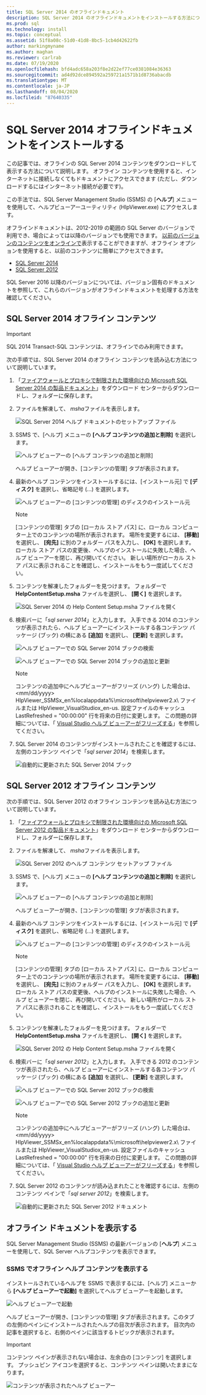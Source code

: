 ```yaml
---
title: SQL Server 2014 のオフラインドキュメント
description: SQL Server 2014 のオフラインドキュメントをインストールする方法について説明します。 オフライン コンテンツを表示するには、SQL Server Management Studio (SSMS) を使用します。
ms.prod: sql
ms.technology: install
ms.topic: conceptual
ms.assetid: 51f8a08c-51d0-41d8-8bc5-1cb4d42622fb
author: markingmyname
ms.author: maghan
ms.reviewer: carlrab
ms.date: 07/19/2020
ms.openlocfilehash: bfd4adc658a203f8e2d22ef77ce0381084e36363
ms.sourcegitcommit: ad4d92dce894592a259721a1571b1d8736abacdb
ms.translationtype: MT
ms.contentlocale: ja-JP
ms.lasthandoff: 08/04/2020
ms.locfileid: "87640335"
---
```

# <a name="install-sql-server-2014-offline-documentation"></a>SQL Server 2014 オフラインドキュメントをインストールする

この記事では、オフラインの SQL Server 2014 コンテンツをダウンロードして表示する方法について説明します。 オフライン コンテンツを使用すると、インターネットに接続しなくてもドキュメントにアクセスできます (ただし、ダウンロードするにはインターネット接続が必要です)。

この手法では、SQL Server Management Studio (SSMS) の [**ヘルプ**] メニューを使用して、ヘルプビューアーユーティリティ (HlpViewer.exe) にアクセスします。

オフラインドキュメントは、2012-2019 の範囲の SQL Server のバージョンで利用でき、場合によっては以降のバージョンでも使用できます。 [以前のバージョンのコンテンツをオンラインで](https://docs.microsoft.com/previous-versions/sql/)表示することができますが、オフライン オプションを使用すると、以前のコンテンツに簡単にアクセスできます。

- [SQL Server 2014](#sql-server-2014-offline-content)
- [SQL Server 2012](#sql-server-2012-offline-content)

SQL Server 2016 以降のバージョンについては、バージョン固有のドキュメントを参照して、これらのバージョンがオフラインドキュメントを処理する方法を確認してください。

## <a name="sql-server-2014-offline-content"></a>SQL Server 2014 オフライン コンテンツ

> [!IMPORTANT]
> SQL 2014 Transact-SQL コンテンツは、オフラインでのみ利用できます。

次の手順では、SQL Server 2014 のオフライン コンテンツを読み込む方法について説明しています。

1. 「[ファイアウォールとプロキシで制限された環境向けの Microsoft SQL Server 2014 の製品ドキュメント](https://www.microsoft.com/download/details.aspx?id=42557)」をダウンロード センターからダウンロードし、フォルダーに保存します。

2. ファイルを解凍して、 *msha*ファイルを表示します。

   ![SQL Server 2014 ヘルプ ドキュメントのセットアップ ファイル](../sql-server/media/sql-server-offline-documentation/sql-2014-help-content-setup-msha.png)

3. SSMS で、[ヘルプ] メニューの **[ヘルプ コンテンツの追加と削除]** を選択します。

   ![ヘルプ ビューアーの [ヘルプ コンテンツの追加と削除]](../sql-server/media/sql-server-offline-documentation/add-remove-content.png)

   ヘルプ ビューアーが開き、[コンテンツの管理] タブが表示されます。

4. 最新のヘルプ コンテンツをインストールするには、[インストール元] で **[ディスク]** を選択し、省略記号 (...) を選択します。

   ![ヘルプ ビューアーの [コンテンツの管理] のディスクのインストール元](../sql-server/media/sql-server-offline-documentation/install-source-disk.png)

   > [!NOTE]
   > [コンテンツの管理] タブの [ローカル ストア パス] に、ローカル コンピューター上でのコンテンツの場所が表示されます。 場所を変更するには、 **[移動]** を選択し、 **[宛先]** に別のフォルダー パスを入力し、 **[OK]** を選択します。
   ローカル ストア パスの変更後、ヘルプのインストールに失敗した場合、ヘルプ ビューアーを閉じ、再び開いてください。 新しい場所がローカル ストア パスに表示されることを確認し、インストールをもう一度試してください。

5. コンテンツを解凍したフォルダーを見つけます。 フォルダーで **HelpContentSetup.msha** ファイルを選択し、 **[開く]** を選択します。

   ![SQL Server 2014 の Help Content Setup.msha ファイルを開く](../sql-server/media/sql-server-offline-documentation/sql-2014-open-msha.png)

6. 検索バーに「*sql server 2014*」と入力します。 入手できる 2014 のコンテンツが表示されたら、ヘルプ ビューアーにインストールする各コンテンツ パッケージ (ブック) の横にある **[追加]** を選択し、 **[更新]** を選択します。

   ![ヘルプ ビューアーでの SQL Server 2014 ブックの検索](../sql-server/media/sql-server-offline-documentation/sql-2014-search.png)

   ![ヘルプ ビューアーでの SQL Server 2014 ブックの追加と更新](../sql-server/media/sql-server-offline-documentation/sql-2014-add-update.png)

    > [!NOTE]
    > コンテンツの追加中にヘルプビューアーがフリーズ (ハング) した場合は、 \<mm/dd/yyyy> HlpViewer_SSMSx_en%localappdata%\microsoft\helpviewer2.x\ ファイルまたは HlpViewer_VisualStudiox_en-us. 設定ファイルのキャッシュ LastRefreshed = "00:00:00" 行を将来の日付に変更します。 この問題の詳細については、「 [Visual Studio ヘルプ ビューアーがフリーズする](/visualstudio/welcome-to-visual-studio)」を参照してください。

7. SQL Server 2014 のコンテンツがインストールされたことを確認するには、左側のコンテンツ ペインで「*sql server 2014*」を検索します。

   ![自動的に更新された SQL Server 2014 ブック](../sql-server/media/sql-server-offline-documentation/sql-2014-content.png)

## <a name="sql-server-2012-offline-content"></a>SQL Server 2012 オフライン コンテンツ

次の手順では、SQL Server 2012 のオフライン コンテンツを読み込む方法について説明しています。

1. 「[ファイアウォールとプロキシで制限された環境向けの Microsoft SQL Server 2012 の製品ドキュメント](https://www.microsoft.com/download/details.aspx?id=35750)」をダウンロード センターからダウンロードし、フォルダーに保存します。

2. ファイルを解凍して、 *msha*ファイルを表示します。

   ![SQL Server 2012 のヘルプ コンテンツ セットアップ ファイル](../sql-server/media/sql-server-offline-documentation/sql-2012-help-content-setup-msha.png)

3. SSMS で、[ヘルプ] メニューの **[ヘルプ コンテンツの追加と削除]** を選択します。

   ![ヘルプ ビューアーの [ヘルプ コンテンツの追加と削除]](../sql-server/media/sql-server-offline-documentation/add-remove-content.png)

   ヘルプ ビューアーが開き、[コンテンツの管理] タブが表示されます。

4. 最新のヘルプ コンテンツをインストールするには、[インストール元] で **[ディスク]** を選択し、省略記号 (...) を選択します。

   ![ヘルプ ビューアーの [コンテンツの管理] のディスクのインストール元](../sql-server/media/sql-server-offline-documentation/install-source-disk.png)

   > [!NOTE]
   > [コンテンツの管理] タブの [ローカル ストア パス] に、ローカル コンピューター上でのコンテンツの場所が表示されます。 場所を変更するには、 **[移動]** を選択し、 **[宛先]** に別のフォルダー パスを入力し、 **[OK]** を選択します。
   ローカル ストア パスの変更後、ヘルプのインストールに失敗した場合、ヘルプ ビューアーを閉じ、再び開いてください。 新しい場所がローカル ストア パスに表示されることを確認し、インストールをもう一度試してください。

5. コンテンツを解凍したフォルダーを見つけます。 フォルダーで **HelpContentSetup.msha** ファイルを選択し、 **[開く]** を選択します。

   ![SQL Server 2012 の Help Content Setup.msha ファイルを開く](../sql-server/media/sql-server-offline-documentation/sql-2012-open-msha.png)

6. 検索バーに「*sql server 2012*」と入力します。 入手できる 2012 のコンテンツが表示されたら、ヘルプ ビューアーにインストールする各コンテンツ パッケージ (ブック) の横にある **[追加]** を選択し、 **[更新]** を選択します。

   ![ヘルプ ビューアーでの SQL Server 2012 ブックの検索](../sql-server/media/sql-server-offline-documentation/sql-2012-search.png)

   ![ヘルプ ビューアーでの SQL Server 2012 ブックの追加と更新](../sql-server/media/sql-server-offline-documentation/sql-2012-add-update.png)

    > [!NOTE]
    > コンテンツの追加中にヘルプビューアーがフリーズ (ハング) した場合は、 \<mm/dd/yyyy> HlpViewer_SSMSx_en%localappdata%\microsoft\helpviewer2.x\ ファイルまたは HlpViewer_VisualStudiox_en-us. 設定ファイルのキャッシュ LastRefreshed = "00:00:00" 行を将来の日付に変更します。 この問題の詳細については、「 [Visual Studio ヘルプ ビューアーがフリーズする](/visualstudio/welcome-to-visual-studio)」を参照してください。

7. SQL Server 2012 のコンテンツが読み込まれたことを確認するには、左側のコンテンツ ペインで「*sql server 2012*」を検索します。

   ![自動的に更新された SQL Server 2012 ドキュメント](../sql-server/media/sql-server-offline-documentation/sql-2012-content.png)

## <a name="view-offline-documentation"></a>オフライン ドキュメントを表示する

SQL Server Management Studio (SSMS) の最新バージョンの [**ヘルプ**] メニューを使用して、SQL Server ヘルプコンテンツを表示できます。

### <a name="view-offline-help-content-in-ssms"></a>SSMS でオフライン ヘルプ コンテンツを表示する

インストールされているヘルプを SSMS で表示するには、[ヘルプ] メニューから **[ヘルプ ビューアーで起動]** を選択してヘルプ ビューアーを起動します。

   ![ヘルプ ビューアーで起動](../sql-server/media/sql-server-offline-documentation/helpviewer-view-offline.png)  

ヘルプ ビューアーが開き、[コンテンツの管理] タブが表示されます。このタブの左側のペインにインストールされたヘルプの目次が表示されます。 目次内の記事を選択すると、右側のペインに該当するトピックが表示されます。

> [!Important]
> コンテンツ ペインが表示されない場合は、左余白の [コンテンツ] を選択します。 プッシュピン アイコンを選択すると、コンテンツ ペインは開いたままになります。  

   ![コンテンツが表示されたヘルプ ビューアー](../sql-server/media/sql-server-offline-documentation/view-offline-all.png)
